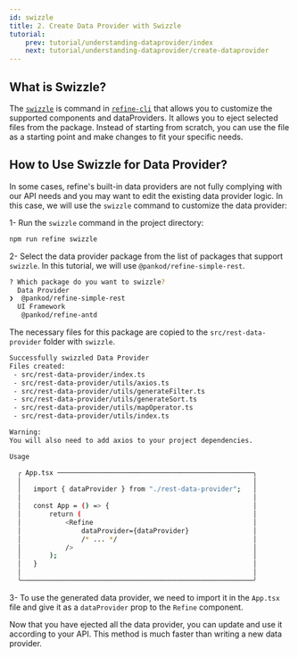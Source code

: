 ```yaml
---
id: swizzle
title: 2. Create Data Provider with Swizzle
tutorial:
    prev: tutorial/understanding-dataprovider/index
    next: tutorial/understanding-dataprovider/create-dataprovider
---
```


## What is Swizzle?

The [`swizzle`](../../packages/documentation/cli.md#swizzle) is command in [`refine-cli`](../../packages/documentation/cli.md) that allows you to customize the supported components and dataProviders. It allows you to eject selected files from the package. Instead of starting from scratch, you can use the file as a starting point and make changes to fit your specific needs.

## How to Use Swizzle for Data Provider?

In some cases, refine's built-in data providers are not fully complying with our API needs and you may want to edit the existing data provider logic. In this case, we will use the `swizzle` command to customize the data provider:

1- Run the `swizzle` command in the project directory:

```bash
npm run refine swizzle
```

2- Select the data provider package from the list of packages that support `swizzle`. In this tutorial, we will use `@pankod/refine-simple-rest`.

```bash
? Which package do you want to swizzle?
  Data Provider
❯  @pankod/refine-simple-rest
  UI Framework
   @pankod/refine-antd
```

The necessary files for this package are copied to the `src/rest-data-provider` folder with `swizzle`.

```bash
Successfully swizzled Data Provider
Files created:
 - src/rest-data-provider/index.ts
 - src/rest-data-provider/utils/axios.ts
 - src/rest-data-provider/utils/generateFilter.ts
 - src/rest-data-provider/utils/generateSort.ts
 - src/rest-data-provider/utils/mapOperator.ts
 - src/rest-data-provider/utils/index.ts

Warning:
You will also need to add axios to your project dependencies.

Usage

  ╭ App.tsx ─────────────────────────────────────────────────╮
  │                                                          │
  │   import { dataProvider } from "./rest-data-provider";   │
  │                                                          │
  │   const App = () => {                                    │
  │       return (                                           │
  │           <Refine                                        │
  │               dataProvider={dataProvider}                │
  │               /* ... */                                  │
  │           />                                             │
  │       );                                                 │
  │   }                                                      │
  │                                                          │
  ╰──────────────────────────────────────────────────────────╯
```

3- To use the generated data provider, we need to import it in the `App.tsx` file and give it as a `dataProvider` prop to the `Refine` component.

Now that you have ejected all the data provider, you can update and use it according to your API. This method is much faster than writing a new data provider.